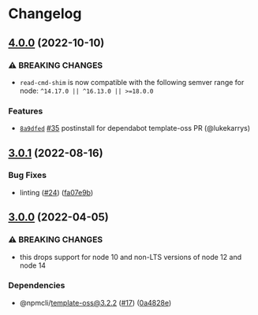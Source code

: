 # Changelog

## [4.0.0](https://github.com/npm/read-cmd-shim/compare/v3.0.1...v4.0.0) (2022-10-10)

### ⚠️ BREAKING CHANGES

* `read-cmd-shim` is now compatible with the following semver range for node: `^14.17.0 || ^16.13.0 || >=18.0.0`

### Features

* [`8a9dfed`](https://github.com/npm/read-cmd-shim/commit/8a9dfedaed52eea1857198edb6586e52a0a6af6e) [#35](https://github.com/npm/read-cmd-shim/pull/35) postinstall for dependabot template-oss PR (@lukekarrys)

## [3.0.1](https://github.com/npm/read-cmd-shim/compare/v3.0.0...v3.0.1) (2022-08-16)


### Bug Fixes

* linting ([#24](https://github.com/npm/read-cmd-shim/issues/24)) ([fa07e9b](https://github.com/npm/read-cmd-shim/commit/fa07e9b5682d762d8f0b2d9c22ab0f36d198f389))

## [3.0.0](https://github.com/npm/read-cmd-shim/compare/v2.0.0...v3.0.0) (2022-04-05)


### ⚠ BREAKING CHANGES

* this drops support for node 10 and non-LTS versions of node 12 and node 14

### Dependencies

* @npmcli/template-oss@3.2.2 ([#17](https://github.com/npm/read-cmd-shim/issues/17)) ([0a4828e](https://github.com/npm/read-cmd-shim/commit/0a4828e4e8abaf5580a3fa9e0db19f0af4f738e8))
